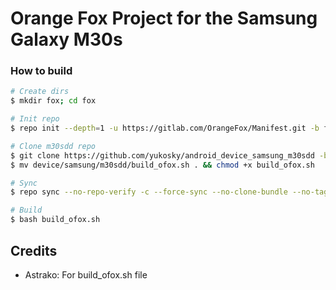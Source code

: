 # Orange Fox Project for the Samsung Galaxy M30s

### How to build ###

```bash
# Create dirs
$ mkdir fox; cd fox

# Init repo
$ repo init --depth=1 -u https://gitlab.com/OrangeFox/Manifest.git -b fox_9.0

# Clone m30sdd repo
$ git clone https://github.com/yukosky/android_device_samsung_m30sdd -b fox-9.0 device/samsung/m30sdd
$ mv device/samsung/m30sdd/build_ofox.sh . && chmod +x build_ofox.sh

# Sync
$ repo sync --no-repo-verify -c --force-sync --no-clone-bundle --no-tags --optimized-fetch --prune -j`nproc`

# Build
$ bash build_ofox.sh
```

## Credits
* Astrako: For build_ofox.sh file
